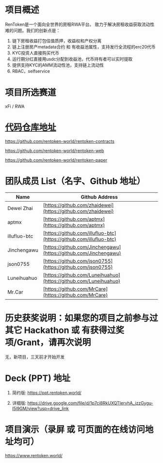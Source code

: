 <!--
 * @Author: Mr.Car
 * @Date: 2025-08-23 20:31:39
-->
# 项目概述

RenToken是一个面向全世界的房租RWA平台。
致力于解决房租收益获取流动性难的问题。我们的创新点是：

1. 链下房租收益打包估值质押，收益权和产权分离
2. 链上注册房产metadata合约 和 有收益池属性，支持发行全流程的erc20代币
3. KYC投资人直接购买代币
4. 运行期分红直接用usdc分配到收益池，代币持有者可以实时提取
5. 提供支持KYC的AMM流动性池，支持链上流动性
6. RBAC，selfservice

# 项目所选赛道

xFi / RWA

# [代码仓库地址](https://github.com/rentoken-world)

https://github.com/rentoken-world/rentoken-contracts

https://github.com/rentoken-world/rentoken-web

https://github.com/rentoken-world/rentoken-paper

# 团队成员 List（名字、Github 地址）


| Name       | Github Address                       |
|------------|--------------------------------------|
| Dewei Zhai | [https://github.com/zhaidewei](https://github.com/zhaidewei) |
| aptmx | [https://github.com/aptmx](https://github.com/aptmx) |
| illufluo-btc | [https://github.com/illufluo-btc](https://github.com/illufluo-btc) |
| Jinchengawu | [https://github.com/Jinchengawu](https://github.com/Jinchengawu) |
| json0755 | [https://github.com/json0755](https://github.com/json0755) |
| Luneihuahuo | [https://github.com/Luneihuahuo](https://github.com/Luneihuahuo) |
| Mr.Car | [https://github.com/MrCare](https://github.com/MrCare) |


# 历史获奖说明：如果您的项目之前参与过其它 Hackathon 或 有获得过奖项/Grant，请再次说明
无，新项目，三天前才开始开发

# Deck (PPT) 地址

1. 简约版: https://ppt.rentoken.world/

2. 详细版: https://drive.google.com/file/d/1p7ci8RkUXQTIervhA_jzzGygu-l5l9GM/view?usp=drive_link

# 项目演示（录屏 或 可页面的在线访问地址均可）

https://www.rentoken.world/
